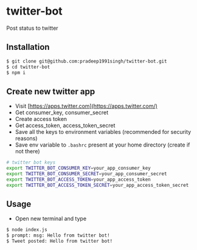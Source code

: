# twitter-bot
Post status to twitter

## Installation

```sh
$ git clone git@github.com:pradeep1991singh/twitter-bot.git
$ cd twitter-bot
$ npm i
```

## Create new twitter app
- Visit [https://apps.twitter.com](https://apps.twitter.com/)
- Get consumer_key, consumer_secret
- Create access token
- Get access_token, access_token_secret
- Save all the keys to environment variables (recommended for security reasons)
- Save env variable to `.bashrc` present at your home directory (create if not there)

```sh
# twitter bot keys
export TWITTER_BOT_CONSUMER_KEY=your_app_consumer_key
export TWITTER_BOT_CONSUMER_SECRET=your_app_consumer_secret
export TWITTER_BOT_ACCESS_TOKEN=your_app_access_token
export TWITTER_BOT_ACCESS_TOKEN_SECRET=your_app_access_token_secret
```

## Usage
- Open new terminal and type

```sh
$ node index.js
$ prompt: msg: Hello from twitter bot!
$ Tweet posted: Hello from twitter bot!
```
